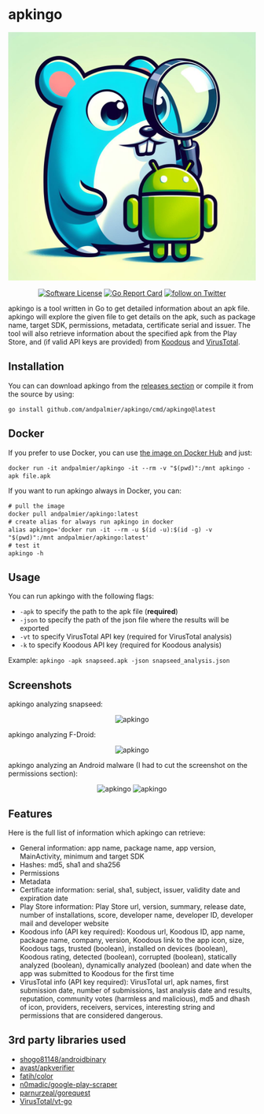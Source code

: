 # apkingo

<p align="center">
  <img alt="apkingo" src="https://github.com/andpalmier/apkingo/blob/main/img/apkingo.png?raw=true" />
  <p align="center">
    <a href="https://github.com/andpalmier/apkingo/blob/main/LICENSE"><img alt="Software License" src="https://img.shields.io/badge/license-GPL3-brightgreen.svg?style=flat-square"></a>
    <a href="https://goreportcard.com/report/github.com/andpalmier/apkingo"><img alt="Go Report Card" src="https://goreportcard.com/badge/github.com/andpalmier/apkingo?style=flat-square"></a>
    <a href="https://twitter.com/intent/follow?screen_name=andpalmier"><img src="https://img.shields.io/twitter/follow/andpalmier?style=social&logo=twitter" alt="follow on Twitter"></a>
  </p>
</p>

apkingo is a tool written in Go to get detailed information about an apk file. apkingo will explore the given file to get details on the apk, such as package name, target SDK, permissions, metadata, certificate serial and issuer. The tool will also retrieve information about the specified apk from the Play Store, and (if valid API keys are provided) from [Koodous](https://koodous.com/) and [VirusTotal](https://virustotal.com).

## Installation

You can can download apkingo from the [releases section](https://github.com/andpalmier/apkingo/releases) or compile it from the source by using:

```
go install github.com/andpalmier/apkingo/cmd/apkingo@latest
```

## Docker

If you prefer to use Docker, you can use [the image on Docker Hub](https://hub.docker.com/r/andpalmier/apkingo) and just:

```
docker run -it andpalmier/apkingo -it --rm -v "$(pwd)":/mnt apkingo -apk file.apk
```

If you want to run apkingo always in Docker, you can:

```
# pull the image
docker pull andpalmier/apkingo:latest
# create alias for always run apkingo in docker
alias apkingo='docker run -it --rm -u $(id -u):$(id -g) -v "$(pwd)":/mnt andpalmier/apkingo:latest'
# test it
apkingo -h
```

## Usage

You can run apkingo with the following flags:

- `-apk` to specify the path to the apk file (**required**)
- `-json` to specify the path of the json file where the results will be exported
- `-vt` to specify VirusTotal API key (required for VirusTotal analysis)
- `-k` to specify Koodous API key (required for Koodous analysis)

Example:
```apkingo -apk snapseed.apk -json snapseed_analysis.json```

## Screenshots

apkingo analyzing snapseed:
<p align="center">
  <img alt="apkingo" src="https://github.com/andpalmier/apkingo/blob/main/img/screen_snapseed.png?raw=true" />
</p>

apkingo analyzing F-Droid:
<p align="center">
  <img alt="apkingo" src="https://github.com/andpalmier/apkingo/blob/main/img/screen_f-droid.png?raw=true" />
</p>

apkingo analyzing an Android malware (I had to cut the screenshot on the permissions section):
<p align="center">
  <img alt="apkingo" src="https://github.com/andpalmier/apkingo/blob/main/img/screen_malware.png?raw=true" />
  <img alt="apkingo" src="https://github.com/andpalmier/apkingo/blob/main/img/screen_malware2.png?raw=true" />
</p>

## Features

Here is the full list of information which apkingo can retrieve:

- General information: app name, package name, app version, MainActivity, minimum and target SDK
- Hashes: md5, sha1 and sha256
- Permissions
- Metadata
- Certificate information: serial, sha1, subject, issuer, validity date and expiration date
- Play Store information: Play Store url, version, summary, release date, number of installations, score, developer name, developer ID, developer mail and developer website
- Koodous info (API key required): Koodous url, Koodous ID, app name, package name, company, version, Koodous link to the app icon, size, Koodous tags, trusted (boolean), installed on devices (boolean), Koodous rating, detected (boolean), corrupted (boolean), statically analyzed (boolean), dynamically analyzed (boolean) and date when the app was submitted to Koodous for the first time
- VirusTotal info (API key required): VirusTotal url, apk names, first submission date, number of submissions, last analysis date and results, reputation, community votes (harmless and malicious), md5 and dhash of icon, providers, receivers, services, interesting string and permissions that are considered dangerous.

## 3rd party libraries used

- [shogo81148/androidbinary](https://github.com/shogo82148/androidbinary)
- [avast/apkverifier](https://github.com/avast/apkverifier)
- [fatih/color](https://github.com/fatih/color)
- [n0madic/google-play-scraper](https://github.com/n0madic/google-play-scraper)
- [parnurzeal/gorequest](https://github.com/parnurzeal/gorequest)
- [VirusTotal/vt-go](https://github.com/VirusTotal/vt-go)
